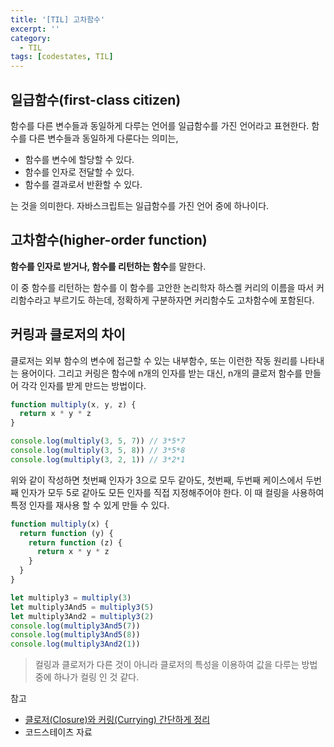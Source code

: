 ```yaml
---
title: '[TIL] 고차함수'
excerpt: ''
category:
  - TIL
tags: [codestates, TIL]
---
```


## 일급함수(first-class citizen)

함수를 다른 변수들과 동일하게 다루는 언어를 일급함수를 가진 언어라고 표현한다. 함수를 다른 변수들과 동일하게 다룬다는 의미는,

- 함수를 변수에 할당할 수 있다.
- 함수를 인자로 전달할 수 있다.
- 함수를 결과로서 반환할 수 있다.

는 것을 의미한다. 자바스크립트는 일급함수를 가진 언어 중에 하나이다.

## 고차함수(higher-order function)

**함수를 인자로 받거나, 함수를 리턴하는 함수**를 말한다.

이 중 함수를 리턴하는 함수를 이 함수를 고안한 논리학자 하스켈 커리의 이름을 따서 커리함수라고 부르기도 하는데, 정확하게 구분하자면 커리함수도 고차함수에 포함된다.

## 커링과 클로저의 차이

클로저는 외부 함수의 변수에 접근할 수 있는 내부함수, 또는 이런한 작동 원리를 나타내는 용어이다.
그리고 커링은 함수에 n개의 인자를 받는 대신, n개의 클로저 함수를 만들어 각각 인자를 받게 만드는 방법이다.

```js
function multiply(x, y, z) {
  return x * y * z
}

console.log(multiply(3, 5, 7)) // 3*5*7
console.log(multiply(3, 5, 8)) // 3*5*8
console.log(multiply(3, 2, 1)) // 3*2*1
```

위와 같이 작성하면 첫번째 인자가 3으로 모두 같아도, 첫번째, 두번째 케이스에서 두번째 인자가 모두 5로 같아도 모든 인자를 직접 지정해주어야 한다. 이 때 컬링을 사용하여 특정 인자를 재사용 할 수 있게 만들 수 있다.

```js
function multiply(x) {
  return function (y) {
    return function (z) {
      return x * y * z
    }
  }
}

let multiply3 = multiply(3)
let multiply3And5 = multiply3(5)
let multiply3And2 = multiply3(2)
console.log(multiply3And5(7))
console.log(multiply3And5(8))
console.log(multiply3And2(1))
```

> 컬링과 클로저가 다른 것이 아니라 클로저의 특성을 이용하여 값을 다루는 방법 중에 하나가 컬링 인 것 같다.

참고

- [클로저(Closure)와 커링(Currying) 간단하게 정리](https://velog.io/@nittre/JavaScript-Closure%EC%99%80-Currying)
- 코드스테이츠 자료
